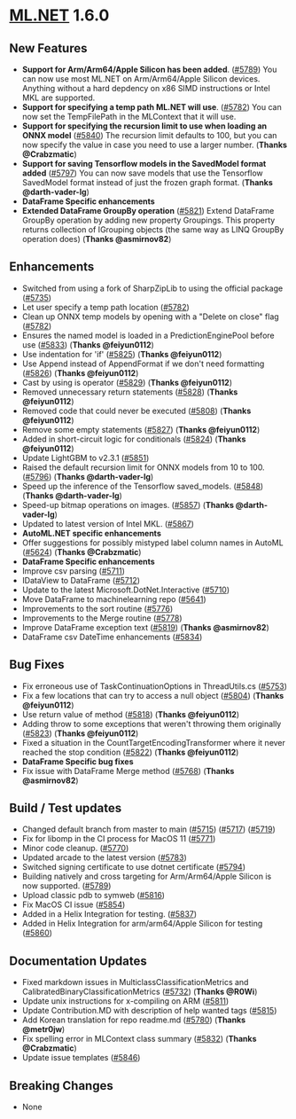 # [ML.NET](http://dot.net/ml) 1.6.0

## **New Features**
- **Support for Arm/Arm64/Apple Silicon has been added**. ([#5789](https://github.com/dotnet/machinelearning/pull/5789)) You can now use most ML.NET on Arm/Arm64/Apple Silicon devices. Anything without a hard depdency on x86 SIMD instructions or Intel MKL are supported.
- **Support for specifying a temp path ML.NET will use**. ([#5782](https://github.com/dotnet/machinelearning/pull/5782)) You can now set the TempFilePath in the MLContext that it will use.
- **Support for specifying the recursion limit to use when loading an ONNX model** ([#5840](https://github.com/dotnet/machinelearning/pull/5840)) The recursion limit defaults to 100, but you can now specify the value in case you need to use a larger number. (**Thanks @Crabzmatic**)
- **Support for saving Tensorflow models in the SavedModel format added** ([#5797](https://github.com/dotnet/machinelearning/pull/5797)) You can now save models that use the Tensorflow SavedModel format instead of just the frozen graph format. (**Thanks @darth-vader-lg**)
- **DataFrame Specific enhancements**
- **Extended DataFrame GroupBy operation** ([#5821](https://github.com/dotnet/machinelearning/pull/5821)) Extend DataFrame GroupBy operation by adding new property Groupings. This property returns collection of IGrouping objects (the same way as LINQ GroupBy operation does) (**Thanks @asmirnov82**)


## **Enhancements**
- Switched from using a fork of SharpZipLib to using the official package ([#5735](https://github.com/dotnet/machinelearning/pull/5735))
- Let user specify a temp path location ([#5782](https://github.com/dotnet/machinelearning/pull/5782))
- Clean up ONNX temp models by opening with a "Delete on close" flag ([#5782](https://github.com/dotnet/machinelearning/pull/5782))
- Ensures the named model is loaded in a PredictionEnginePool before use ([#5833](https://github.com/dotnet/machinelearning/pull/5833)) (**Thanks @feiyun0112**)
- Use indentation for 'if' ([#5825](https://github.com/dotnet/machinelearning/pull/5825)) (**Thanks @feiyun0112**)
- Use Append instead of AppendFormat if we don't need formatting ([#5826](https://github.com/dotnet/machinelearning/pull/5826)) (**Thanks @feiyun0112**)
- Cast by using is operator ([#5829](https://github.com/dotnet/machinelearning/pull/5829)) (**Thanks @feiyun0112**)
- Removed unnecessary return statements ([#5828](https://github.com/dotnet/machinelearning/pull/5828)) (**Thanks @feiyun0112**)
- Removed code that could never be executed ([#5808](https://github.com/dotnet/machinelearning/pull/5808)) (**Thanks @feiyun0112**)
- Remove some empty statements ([#5827](https://github.com/dotnet/machinelearning/pull/5827)) (**Thanks @feiyun0112**)
- Added in short-circuit logic for conditionals ([#5824](https://github.com/dotnet/machinelearning/pull/5824)) (**Thanks @feiyun0112**)
- Update LightGBM to v2.3.1 ([#5851](https://github.com/dotnet/machinelearning/pull/5851))
- Raised the default recursion limit for ONNX models from 10 to 100. ([#5796](https://github.com/dotnet/machinelearning/pull/5796)) (**Thanks @darth-vader-lg**)
- Speed up the inference of the Tensorflow saved_models. ([#5848](https://github.com/dotnet/machinelearning/pull/5848)) (**Thanks @darth-vader-lg**)
- Speed-up bitmap operations on images. ([#5857](https://github.com/dotnet/machinelearning/pull/5857)) (**Thanks @darth-vader-lg**)
- Updated to latest version of Intel MKL. ([#5867](https://github.com/dotnet/machinelearning/pull/5867))
- **AutoML.NET specific enhancements**
- Offer suggestions for possibly mistyped label column names in AutoML ([#5624](https://github.com/dotnet/machinelearning/pull/5624)) (**Thanks @Crabzmatic**)
- **DataFrame Specific enhancements**
- Improve csv parsing ([#5711](https://github.com/dotnet/machinelearning/pull/5711))
- IDataView to DataFrame ([#5712](https://github.com/dotnet/machinelearning/pull/5712))
- Update to the latest Microsoft.DotNet.Interactive ([#5710](https://github.com/dotnet/machinelearning/pull/5710))
- Move DataFrame to machinelearning repo ([#5641](https://github.com/dotnet/machinelearning/pull/5641))
- Improvements to the sort routine ([#5776](https://github.com/dotnet/machinelearning/pull/5776))
- Improvements to the Merge routine ([#5778](https://github.com/dotnet/machinelearning/pull/5778))
- Improve DataFrame exception text ([#5819](https://github.com/dotnet/machinelearning/pull/5819)) (**Thanks @asmirnov82**)
- DataFrame csv DateTime enhancements ([#5834](https://github.com/dotnet/machinelearning/pull/5834))


## **Bug Fixes**
- Fix erroneous use of TaskContinuationOptions in ThreadUtils.cs ([#5753](https://github.com/dotnet/machinelearning/pull/5753))
- Fix a few locations that can try to access a null object ([#5804](https://github.com/dotnet/machinelearning/pull/5804)) (**Thanks @feiyun0112**)
- Use return value of method ([#5818](https://github.com/dotnet/machinelearning/pull/5818)) (**Thanks @feiyun0112**)
- Adding throw to some exceptions that weren't throwing them originally ([#5823](https://github.com/dotnet/machinelearning/pull/5823)) (**Thanks @feiyun0112**)
- Fixed a situation in the CountTargetEncodingTransformer where it never reached the stop condition ([#5822](https://github.com/dotnet/machinelearning/pull/5822)) (**Thanks @feiyun0112**)
- **DataFrame Specific bug fixes**
- Fix issue with DataFrame Merge method ([#5768](https://github.com/dotnet/machinelearning/pull/5768)) (**Thanks @asmirnov82**)


## **Build / Test updates**
- Changed default branch from master to main ([#5715](https://github.com/dotnet/machinelearning/pull/5715)) ([#5717](https://github.com/dotnet/machinelearning/pull/5717)) ([#5719](https://github.com/dotnet/machinelearning/pull/5719))
- Fix for libomp in the CI process for MacOS 11 ([#5771](https://github.com/dotnet/machinelearning/pull/5771))
- Minor code cleanup. ([#5770](https://github.com/dotnet/machinelearning/pull/5770))
- Updated arcade to the latest version ([#5783](https://github.com/dotnet/machinelearning/pull/5783))
- Switched signing certificate to use dotnet certificate ([#5794](https://github.com/dotnet/machinelearning/pull/5794))
- Building natively and cross targeting for Arm/Arm64/Apple Silicon is now supported. ([#5789](https://github.com/dotnet/machinelearning/pull/5789))
- Upload classic pdb to symweb ([#5816](https://github.com/dotnet/machinelearning/pull/5816))
- Fix MacOS CI issue ([#5854](https://github.com/dotnet/machinelearning/pull/5854))
- Added in a Helix Integration for testing. ([#5837](https://github.com/dotnet/machinelearning/pull/5837))
- Added in Helix Integration for arm/arm64/Apple Silicon for testing ([#5860](https://github.com/dotnet/machinelearning/pull/5860))

## **Documentation Updates**
- Fixed markdown issues in MulticlassClassificationMetrics and CalibratedBinaryClassificationMetrics ([#5732](https://github.com/dotnet/machinelearning/pull/5732)) (**Thanks @R0Wi**)
- Update unix instructions for x-compiling on ARM ([#5811](https://github.com/dotnet/machinelearning/pull/5811))
- Update Contribution.MD with description of help wanted tags ([#5815](https://github.com/dotnet/machinelearning/pull/5815))
- Add Korean translation for repo readme.md ([#5780](https://github.com/dotnet/machinelearning/pull/5780)) (**Thanks @metr0jw**)
- Fix spelling error in MLContext class summary ([#5832](https://github.com/dotnet/machinelearning/pull/5832)) (**Thanks @Crabzmatic**)
- Update issue templates ([#5846](https://github.com/dotnet/machinelearning/pull/5846))

## **Breaking Changes**
- None
